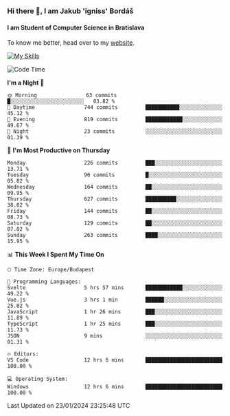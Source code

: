### Hi there 👋, I am Jakub 'igniss' Bordáš

#### I am Student of Computer Science in Bratislava
To know me better, head over to my [website](https://bordas.sk).

[![My Skills](https://skillicons.dev/icons?i=js,html,css,figma,svelte,java,kotlin,python,postgresql,typescript,nest,nodejs)](https://bordas.sk)


<!--START_SECTION:waka-->
![Code Time](http://img.shields.io/badge/Code%20Time-1%2C369%20hrs%209%20mins-blue)

**I'm a Night 🦉** 

```text
🌞 Morning                63 commits          █░░░░░░░░░░░░░░░░░░░░░░░░   03.82 % 
🌆 Daytime                744 commits         ███████████░░░░░░░░░░░░░░   45.12 % 
🌃 Evening                819 commits         ████████████░░░░░░░░░░░░░   49.67 % 
🌙 Night                  23 commits          ░░░░░░░░░░░░░░░░░░░░░░░░░   01.39 % 
```
📅 **I'm Most Productive on Thursday** 

```text
Monday                   226 commits         ███░░░░░░░░░░░░░░░░░░░░░░   13.71 % 
Tuesday                  96 commits          █░░░░░░░░░░░░░░░░░░░░░░░░   05.82 % 
Wednesday                164 commits         ██░░░░░░░░░░░░░░░░░░░░░░░   09.95 % 
Thursday                 627 commits         ██████████░░░░░░░░░░░░░░░   38.02 % 
Friday                   144 commits         ██░░░░░░░░░░░░░░░░░░░░░░░   08.73 % 
Saturday                 129 commits         ██░░░░░░░░░░░░░░░░░░░░░░░   07.82 % 
Sunday                   263 commits         ████░░░░░░░░░░░░░░░░░░░░░   15.95 % 
```


📊 **This Week I Spent My Time On** 

```text
🕑︎ Time Zone: Europe/Budapest

💬 Programming Languages: 
Svelte                   5 hrs 57 mins       ████████████░░░░░░░░░░░░░   49.22 % 
Vue.js                   3 hrs 1 min         ██████░░░░░░░░░░░░░░░░░░░   25.02 % 
JavaScript               1 hr 26 mins        ███░░░░░░░░░░░░░░░░░░░░░░   11.89 % 
TypeScript               1 hr 25 mins        ███░░░░░░░░░░░░░░░░░░░░░░   11.73 % 
JSON                     9 mins              ░░░░░░░░░░░░░░░░░░░░░░░░░   01.31 % 

🔥 Editors: 
VS Code                  12 hrs 6 mins       █████████████████████████   100.00 % 

💻 Operating System: 
Windows                  12 hrs 6 mins       █████████████████████████   100.00 % 
```


 Last Updated on 23/01/2024 23:25:48 UTC
<!--END_SECTION:waka-->
